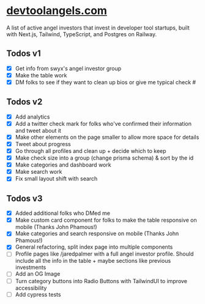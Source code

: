 # [devtoolangels.com](https://www.devtoolangels.com/)

A list of active angel investors that invest in developer tool
startups, built with Next.js, Tailwind, TypeScript, and Postgres on Railway.

## Todos v1

- [x] Get info from swyx's angel investor group
- [x] Make the table work
- [x] DM folks to see if they want to clean up bios or give me typical check #

## Todos v2

- [x] Add analytics
- [x] Add a twitter check mark for folks who've confirmed their information and tweet about it
- [x] Make other elements on the page smaller to allow more space for details
- [x] Tweet about progress
- [x] Go through all profiles and clean up + decide which to keep
- [x] Make check size into a group (change prisma schema) & sort by the id
- [x] Make categories and dashboard work
- [x] Make search work
- [x] Fix small layout shift with search

## Todos v3

- [x] Added additional folks who DMed me
- [x] Make custom card component for folks to make the table responsive on mobile (Thanks John Phamous!)
- [x] Make categories and search responsive on mobile (Thanks John Phamous!)
- [x] General refactoring, split index page into multiple components
- [ ] Profile pages like /jaredpalmer with a full angel investor profile. Should include all the info in the table + maybe sections like previous investments
- [ ] Add an OG Image
- [ ] Turn category buttons into Radio Buttons with TailwindUI to improve accessibility
- [ ] Add cypress tests
